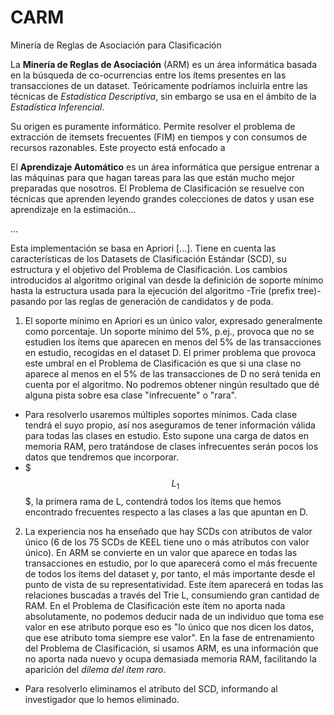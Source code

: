 # CARM
Minería de Reglas de Asociación para Clasificación

La **Minería de Reglas de Asociación** (ARM) es un área informática basada en la búsqueda de co-ocurrencias entre los ítems presentes en las transacciones de un dataset. Teóricamente podríamos incluirla entre las técnicas de *Estadística Descriptiva*, sin embargo se usa en el ámbito de la *Estadística Inferencial*. 

Su origen es puramente informático. Permite resolver el problema de extracción de itemsets frecuentes (FIM) en tiempos y con consumos de recursos razonables. Este proyecto está enfocado a

El **Aprendizaje Automático** es un área informática que persigue entrenar a las máquinas para que hagan tareas para las que están mucho mejor preparadas que nosotros. El Problema de Clasificación se resuelve con técnicas que aprenden leyendo grandes colecciones de datos y usan ese aprendizaje en la estimación...

...

Esta implementación se basa en Apriori [...]. Tiene en cuenta las características de los Datasets de Clasificación Estándar (SCD), su estructura y el objetivo del Problema de Clasificación. Los cambios introducidos al algoritmo original van desde la definición de soporte mínimo hasta la estructura usada para la ejecución del algoritmo -Trie (prefix tree)- pasando por las reglas de generación de candidatos y de poda.

1. El soporte mínimo en Apriori es un único valor, expresado generalmente como porcentaje. Un soporte mínimo del 5%, p.ej., provoca que no se estudien los ítems que aparecen en menos del 5% de las transacciones en estudio, recogidas en el dataset D. El primer problema que provoca este umbral en el Problema de Clasificación es que si una clase no aparece al menos en el 5% de las transacciones de D no será tenida en cuenta por el algoritmo. No podremos obtener ningún resultado que dé alguna pista sobre esa clase "infrecuente" o "rara".
  - Para resolverlo usaremos múltiples soportes mínimos. Cada clase tendrá el suyo propio, así nos aseguramos de tener información válida para todas las clases en estudio. Esto supone una carga de datos en memoria RAM, pero tratándose de clases infrecuentes serán pocos los datos que tendremos que incorporar.
  - $$$L_1$$$, la primera rama de L, contendrá todos los ítems que hemos encontrado frecuentes respecto a las clases a las que apuntan en D.
2. La experiencia nos ha enseñado que hay SCDs con atributos de valor único (6 de los 75 SCDs de KEEL tiene uno o más atributos con valor único). En ARM se convierte en un valor que aparece en todas las transacciones en estudio, por lo que aparecerá como el más frecuente de todos los ítems del dataset y, por tanto, el más importante desde el punto de vista de su representatividad. Este ítem aparecerá en todas las relaciones buscadas a través del Trie L, consumiendo gran cantidad de RAM. En el Problema de Clasificación este ítem no aporta nada absolutamente, no podemos deducir nada de un individuo que toma ese valor en ese atributo porque eso es "lo único que nos dicen los datos, que ese atributo toma siempre ese valor". En la fase de entrenamiento del Problema de Clasificación, si usamos ARM, es una información que no aporta nada nuevo y ocupa demasiada memoria RAM, facilitando la aparición del *dilema del ítem raro*.
  - Para resolverlo eliminamos el atributo del SCD, informando al investigador que lo hemos eliminado.
